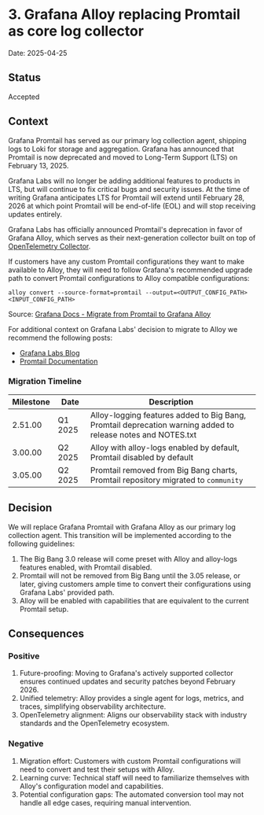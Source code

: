 # 3. Grafana Alloy replacing Promtail as core log collector

Date: 2025-04-25

## Status

Accepted

## Context

Grafana Promtail has served as our primary log collection agent, shipping logs to Loki for storage and aggregation. Grafana has announced that Promtail is now deprecated and moved to Long-Term Support (LTS) on February 13, 2025.

Grafana Labs will no longer be adding additional features to products in LTS, but will continue to fix critical bugs and security issues. At the time of writing Grafana anticipates LTS for Promtail will extend until February 28, 2026 at which point Promtail will be end-of-life (EOL) and will stop receiving updates entirely.

Grafana Labs has officially announced Promtail's deprecation in favor of Grafana Alloy, which serves as their next-generation collector built on top of [OpenTelemetry Collector](https://opentelemetry.io/docs/collector/).

If customers have any custom Promtail configurations they want to make available to Alloy, they will need to follow Grafana's recommended upgrade path to convert Promtail configurations to Alloy compatible configurations:

`alloy convert --source-format=promtail --output=<OUTPUT_CONFIG_PATH> <INPUT_CONFIG_PATH>`

Source: [Grafana Docs - Migrate from Promtail to Grafana Alloy](https://grafana.com/docs/alloy/latest/set-up/migrate/from-promtail/)

For additional context on Grafana Labs' decision to migrate to Alloy we recommend the following posts:
 - [Grafana Labs Blog](https://grafana.com/blog/2025/02/13/grafana-loki-3.4-standardized-storage-config-sizing-guidance-and-promtail-merging-into-alloy/?camp=blog&cnt=Grafana+Loki+3.4+is+here%21&mdm=social&src=li)
 - [Promtail Documentation](https://grafana.com/docs/loki/latest/send-data/promtail/)


### Migration Timeline

| Milestone | Date | Description |
|-----------|------|-------------|
| 2.51.00 | Q1 2025 | Alloy-logging features added to Big Bang, Promtail deprecation warning added to release notes and NOTES.txt |
| 3.00.00 | Q2 2025 | Alloy with alloy-logs enabled by default, Promtail disabled by default |
| 3.05.00 | Q2 2025 | Promtail removed from Big Bang charts, Promtail repository migrated to `community` | 

## Decision

We will replace Grafana Promtail with Grafana Alloy as our primary log collection agent. This transition will be implemented according to the following guidelines:

1. The Big Bang 3.0 release will come preset with Alloy and alloy-logs features enabled, with Promtail disabled.
2. Promtail will not be removed from Big Bang until the 3.05 release, or later, giving customers ample time to convert their configurations using Grafana Labs' provided path.
3. Alloy will be enabled with capabilities that are equivalent to the current Promtail setup.

## Consequences

### Positive 

1. Future-proofing: Moving to Grafana's actively supported collector ensures continued updates and security patches beyond February 2026.
2. Unified telemetry: Alloy provides a single agent for logs, metrics, and traces, simplifying observability architecture.
3. OpenTelemetry alignment: Aligns our observability stack with industry standards and the OpenTelemetry ecosystem.

### Negative

1. Migration effort: Customers with custom Promtail configurations will need to convert and test their setups with Alloy.
2. Learning curve: Technical staff will need to familiarize themselves with Alloy's configuration model and capabilities.
3. Potential configuration gaps: The automated conversion tool may not handle all edge cases, requiring manual intervention.